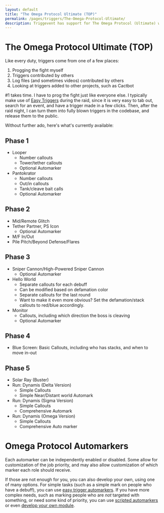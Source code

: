 ```yaml
---
layout: default
title: "The Omega Protocol Ultimate (TOP)"
permalink: /pages/triggers/The-Omega-Protocol-Ultimate/
description: Triggevent has support for The Omega Protocol (Ultimate) with Triggers and Automarks
---
```


# The Omega Protocol Ultimate (TOP)

Like every duty, triggers come from one of a few places:
1. Progging the fight myself
2. Triggers contributed by others
3. Log files (and sometimes videos) contributed by others
4. Looking at triggers added to other projects, such as Cactbot

#1 takes time. I have to prog the fight just like everyone else. I typically make use of
[Easy Triggers](../tutorials/Easy-Triggers.md) during the raid, since it is very easy to
tab out, search for an event, and have a trigger made in a few clicks. Then, after the raid
night, I can turn them into fully blown triggers in the codebase, and release them to the public.

[//]: # (#2 and #3 are where you can help. If you happen to know Java, or at least want to learn, you can)

[//]: # (submit a [pull request]&#40;https://github.com/xpdota/event-trigger/pulls&#41; with new triggers. If you)

[//]: # (made any Easy Triggers, you can also send them my way, and I can put them in the codebase. Lastly,)

[//]: # (even if you don't make any triggers, log files are much appreciated, especially if there's also)

[//]: # (a VoD to go along with it. You can post them on the )

[//]: # ([discussions]&#40;https://github.com/xpdota/event-trigger/discussions&#41; area, or send them private)

[//]: # (via discord &#40;https://discord.gg/jxk24jC66r&#41;.)


Without further ado, here's what's currently available:

## Phase 1

- Looper
  - Number callouts
  - Tower/tether callouts
  - Optional Automarker
- Pantokrator
  - Number callouts
  - Out/in callouts
  - Tank/cleave bait calls
  - Optional Automarker

## Phase 2

- Mid/Remote Glitch
- Tether Partner, PS Icon
  - Optional Automarker
- M/F In/Out
- Pile Pitch/Beyond Defense/Flares

## Phase 3

- Sniper Cannon/High-Powered Sniper Cannon
  - Optional Automarker
- Hello World
  - Separate callouts for each debuff
  - Can be modified based on defamation color
  - Separate callouts for the last round
  - Want to make it even more obvious? Set the defamation/stack callouts to red/blue accordingly.
- Monitor
  - Callouts, including which direction the boss is cleaving
  - Optional Automarker

## Phase 4
- Blue Screen: Basic Callouts, including who has stacks, and when to move in-out

## Phase 5
- Solar Ray (Buster)
- Run: Dynamis (Delta Version)
  - Simple Callouts
  - Simple Near/Distant world Automark
- Run: Dynamis (Sigma Version)
  - Simple Callouts
  - Comprehensive Automark
- Run: Dynamis (Omega Version)
  - Simple Callouts
  - Comprehensive Auto marker

# Omega Protocol Automarkers

Each automarker can be independently enabled or disabled. Some allow for customization of the job priority,
and may also allow customization of which marker each role should receive.

If those are not enough for you, you can also develop your own, using one of many options. For simple tasks
(such as a simple mark on people who have a debuff), you can use 
[easy trigger automarkers](../Automarkers.md#making-your-own-automarks-using-easy-triggers). If you have
more complex needs, such as marking people who are *not* targeted with something, or need some kind of priority,
you can use [scripted automarkers](../Automarkers.md#making-your-own-automarks-with-scripts) or
even [develop your own module](../Automarkers.md#making-automarks-in-the-code--as-a-separate-module).